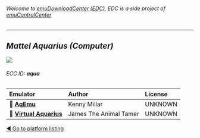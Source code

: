 ###### Welcome to [emuDownloadCenter (EDC)](https://github.com/PhoenixInteractiveNL/emuDownloadCenter/wiki/), EDC is a side project of [emuControlCenter](https://github.com/PhoenixInteractiveNL/emuControlCenter/wiki/)
***
## _Mattel Aquarius (Computer)_
![](https://raw.githubusercontent.com/wiki/PhoenixInteractiveNL/emuDownloadCenter/images_platform/ecc_aqua_teaser.png)
###### ECC ID: **aqua**

| Emulator   | Author      | License     |
|:-----------|:------------|:------------|
| :file_folder: [**AqEmu**](https://github.com/PhoenixInteractiveNL/emuDownloadCenter/wiki/Emulator-aqemu#menu) | Kenny Millar | UNKNOWN |
| :file_folder: [**Virtual Aquarius**](https://github.com/PhoenixInteractiveNL/emuDownloadCenter/wiki/Emulator-vaquarius#menu) | James The Animal Tamer | UNKNOWN |

[:arrow_backward: Go to platform listing](https://github.com/PhoenixInteractiveNL/emuDownloadCenter/wiki/EDC-Platform-List)
